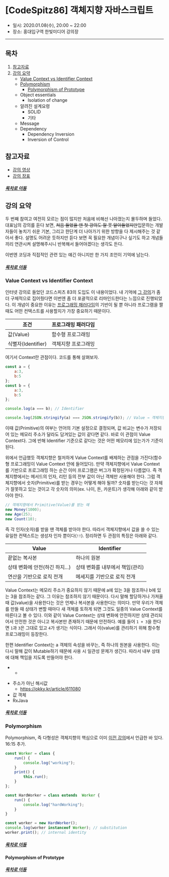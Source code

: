 [CodeSpitz86] 객체지향 자바스크립트
=====
* 일시: 2020.01.08(수), 20:00 ~ 22:00
* 장소: 홍대입구역 한빛미디어 강의장
- - -
## 목차
1. [참고자료](#참고자료)
2. [강의 요약](#강의-요약)
	* [Value Context vs Identifier Context](#Value-Context-vs-Identifier-Context)
	* [Polymorphism](#Polymorphism)
		* [Polymorphism of Prototype](#Polymorphism-of-Prototype)
	* Object essentials
		* Isolation of change
	* 알려진 설계요령
		* SOLID
		* 기타
	* Message
	* Dependency
		* Dependency Inversion
		* Inversion of Control

## 참고자료
* [강의 영상](https://www.youtube.com/watch?v=E9NZ0YEZrYU)
* [강의 장표](reference/86_1.pdf)

##### [목차로 이동](#목차)

## 강의 요약
두 번째 참여고 여전히 모르는 점이 많지만 처음에 비해선 나아졌는지 몰두하며 들었다. 대표님의 강의를 듣다 보면, ~~처음 들었을 땐 첫 강의도 잘 못 알아들었지만~~입문하는 개발자들이 놓치기 쉬운 기본, 그리고 한단계 더 나아가기 위한 방향을 다 제시해주는 것 같아서 좋다. 설명도 어려운 듯하지만 듣다 보면 꼭 필요한 개념이구나 싶기도 하고 개념들끼리 연관시켜 설명해주시니 반복해서 들어야겠다는 생각도 든다.

이번엔 코딩과 직접적인 관련 있는 얘긴 아니지만 한 가지 조언이 기억에 남는다.

>

##### [목차로 이동](#목차)

### Value Context vs Identifier Context
인터넷 강의로 들었던 코드스피츠 83의 도입도 이 내용이었다. 내 기억에 [그 강의](https://github.com/nara1030/TIL/blob/master/docs/lecture_list/code_spitz/s83_object1/object1_week1_ch00-ch01.md#Pointer-of-Pointer)가 좀 더 구체적으로 집어줬다면 이번엔 좀 더 포괄적으로 리마인드한다는 느낌으로 진행되었다. 이 개념이 중요한 이유는 [프로그래밍 패러다임](https://github.com/nara1030/ThisIsJava/blob/master/docs/etc/programming_paradigm.md)의 기반이 될 뿐 아니라 프로그램을 짤 때도 어떤 컨택스트를 사용할지가 가장 중요하기 때문이다.

| 조건 | 프로그래밍 패러다임 |
| -- | -- |
| 값(Value) | 함수형 프로그래밍 |
| 식별자(Identifier) | 객체지향 프로그래밍 |

여기서 Context란 관점이다. 코드를 통해 살펴보자.

```javascript
const a = {
	a:3,
	b:5
};
const b = {
	a:3,
	b:5
};

console.log(a === b); // Identifier

console.log(JSON.stringify(a) === JSON.stringify(b)); // Value → 객체지향 비권장 컨택스트
```

이때 값(Primitive)의 여부는 언어의 기본 설정으로 결정되며, 값 비교는 변수가 저장되어 있는 메모리 주소가 달라도 담겨있는 값이 같다면 같다. 바로 이 관점이 Value Context다. 그에 반해 Identifier 기준으로 같다는 것은 어떤 메모리에 있는가가 기준이 된다.

위에서 언급했듯 객체지향은 철저하게 Value Context를 배제하는 관점을 가진다(함수형 프로그래밍이 Value Context 안에 들어있다). 만약 객체지향에서 Value Context를 기반으로 프로그래밍 하는 순간 이미 프로그램은 버그가 확정된거나 다름없다. 즉 객체지향에서는 메서드의 인자, 리턴 등의 전부 값이 아닌 객체만 사용해야 한다. 그럼 객체지향에서 숫자(Primitive)를 받는 경우는 어떻게 해야 될까? 숫자를 받는다는 것 자체가 잘못하고 있는 것이고 각 숫자의 의미(ex. 나이, 돈, 카운트)가 생각해 아래와 같이 받아야 한다.

```java
// 객체지향에서 Primitive(Value)를 받는 예
new Money(1000);
new Age(25);
new Count(10);
```

즉 각 인자(숫자)를 받을 땐 객체를 받아야 한다. 따라서 객체지향에서 값을 쓸 수 있는 유일한 컨택스트는 생성자 인자 뿐이다(`!!`). 정리하면 두 관점의 특징은 아래와 같다.

| Value | Identifier |
| -- | -- |
| 끝없는 복사본 | 하나의 원본 |
| 상태 변화에 안전(하긴 하지...) | 상태 변화를 내부에서 책임(관리) |
| 연산을 기반으로 로직 전개 | 메세지를 기반으로 로직 전개 |

Value Context는 메모리 주소가 중요하지 않기 때문에 a에 있는 3을 참조하나 b에 있는 3을 참조하는 같다. 그 이유는 참조하지 않기 때문이다. 다시 말해 할당하거나 가져올 때 값(value)을 사용한다는 것은 언제나 복사본을 사용한다는 의미다. 만약 우리가 객체를 만들 때 상태가 변할 때마다 새 객체를 토하게 되면 그것도 일종의 Value Context를 따른다고 볼 수 있다. 이와 같이 Value Context는 상태 변화에 안전하지만 상태 관리되어서 안전한 것은 아니고 복사본만 존재하기 때문에 안전하다. 예를 들어 `1 + 3`을 한다면 `1`과 `3`은 그대로 있고 `4`가 생기는 식이다. 그래서 이(value)를 관리하기 위해 함수형 프로그래밍이 등장한다.

한편 Identifier Context는 a 객체의 속성을 바꾸는, 즉 하나의 원본을 사용한다. 이는 다시 말해 값이 Mutable하기 때문에 사용 시 일관성 문제가 생긴다. 따라서 내부 상태에 대해 책임을 지도록 만들어야 한다.

- -

* 주소가 아닌 해시값
	* https://okky.kr/article/611080
* 값 객체
* RxJava

##### [목차로 이동](#목차)

### Polymorphism
Polymorphism, 즉 다형성은 객체지향의 핵심으로 이미 [이전 강의](https://github.com/nara1030/TIL/blob/master/docs/lecture_list/code_spitz/s83_object1/object1_week1_ch00-ch01.md#Polymorphism)에서 언급한 바 있다. 16:15 추가.

```javascript
const Worker = class {
	run() {
		console.log("working");
	}
	print() {
		this.run();
	}
};

const HardWorker = class extends  Worker {
	run() {
		console.log("hardWorking");
	}
}

const worker = new HardWorker();
console.log(worker instanceof Worker); // substitution
worker.print(); // internal identity
```

##### [목차로 이동](#목차)

#### Polymorphism of Prototype


##### [목차로 이동](#목차)
